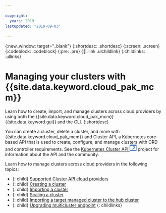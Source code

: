 ```yaml
---

copyright:
  years: 2019
lastupdated: "2019-09-03"

---
```

{:new_window: target="_blank"}
{:shortdesc: .shortdesc}
{:screen: .screen}
{:codeblock: .codeblock}
{:pre: .pre}
{:child: .link .ulchildlink}
{:childlinks: .ullinks}

# Managing your clusters with {{site.data.keyword.cloud_pak_mcm}}

Learn how to create, import, and manage clusters across cloud providers by using both the {{site.data.keyword.cloud_pak_mcm}} {{site.data.keyword.gui}} and the CLI.
{:shortdesc}

You can create a cluster, delete a cluster, and more with {{site.data.keyword.cloud_pak_mcm}} and Cluster API, a Kubernetes core-based API that is used to create, configure, and manage clusters with CRD and controller requirements. See the [Kubernetes Cluster API ![Opens in a new tab](../../images/icons/launch-glyph.svg "Opens in a new tab")](https://github.com/kubernetes-sigs/cluster-api) project for information about the API and the community.

Learn how to manage clusters across cloud providers in the following topics:

- {: child} [Supported Cluster API cloud providers](../manage_cluster/cloud_providers.md)
- {: child} [Creating a cluster](../manage_cluster/create_gui.md) 
- {: child} [Importing a cluster](../installing/install_k8s_cloud.md) 
- {: child} [Scaling a cluster](../manage_cluster/scale_mcm.md)
- {: child} [Importing a target managed cluster to the hub cluster](../installing/install_k8s_cloud.md)
- {: child} [Upgrading multicluster endpoint](upgrade_mc_endpoint.md)
{: childlinks}

